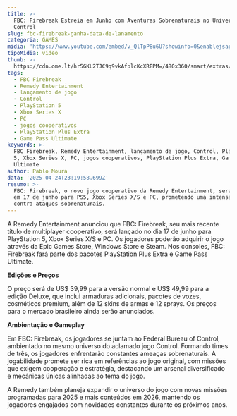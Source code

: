 ```yaml
---
title: >-
  FBC: Firebreak Estreia em Junho com Aventuras Sobrenaturais no Universo de
  Control
slug: fbc-firebreak-ganha-data-de-lanamento
categoria: GAMES
midia: 'https://www.youtube.com/embed/v_QlTpP8u6U?showinfo=0&enablejsapi=1'
tipoMidia: video
thumb: >-
  https://cdn.ome.lt/hr5GKL2TJC9q9vkAfplcKcXREPM=/480x360/smart/extras/conteudos/Design_sem_nome_-_2025-04-24T190651.254.png
tags:
  - FBC Firebreak
  - Remedy Entertainment
  - lançamento de jogo
  - Control
  - PlayStation 5
  - Xbox Series X
  - PC
  - jogos cooperativos
  - PlayStation Plus Extra
  - Game Pass Ultimate
keywords: >-
  FBC Firebreak, Remedy Entertainment, lançamento de jogo, Control, PlayStation
  5, Xbox Series X, PC, jogos cooperativos, PlayStation Plus Extra, Game Pass
  Ultimate
author: Pablo Moura
data: '2025-04-24T23:19:58.699Z'
resumo: >-
  FBC: Firebreak, o novo jogo cooperativo da Remedy Entertainment, será lançado
  em 17 de junho para PS5, Xbox Series X/S e PC, prometendo uma intensa defesa
  contra ataques sobrenaturais.
---
```


A Remedy Entertainment anunciou que FBC: Firebreak, seu mais recente título de multiplayer cooperativo, será lançado no dia 17 de junho para PlayStation 5, Xbox Series X/S e PC. Os jogadores poderão adquirir o jogo através da Epic Games Store, Windows Store e Steam. Nos consoles, FBC: Firebreak fará parte dos pacotes PlayStation Plus Extra e Game Pass Ultimate.

<blockquote class="twitter-tweet"><a href="https://twitter.com/user/status/1915475629740327059"></a></blockquote>

**Edições e Preços**

O preço será de US$ 39,99 para a versão normal e US$ 49,99 para a edição Deluxe, que inclui armaduras adicionais, pacotes de vozes, cosméticos premium, além de 12 skins de armas e 12 sprays. Os preços para o mercado brasileiro ainda serão anunciados.

**Ambientação e Gameplay**

Em FBC: Firebreak, os jogadores se juntam ao Federal Bureau of Control, ambientado no mesmo universo do aclamado jogo Control. Formando times de três, os jogadores enfrentarão constantes ameaças sobrenaturais. A jogabilidade promete ser rica em referências ao jogo original, com missões que exigem cooperação e estratégia, destacando um arsenal diversificado e mecânicas únicas alinhadas ao tema do jogo.

A Remedy também planeja expandir o universo do jogo com novas missões programadas para 2025 e mais conteúdos em 2026, mantendo os jogadores engajados com novidades constantes durante os próximos anos.
